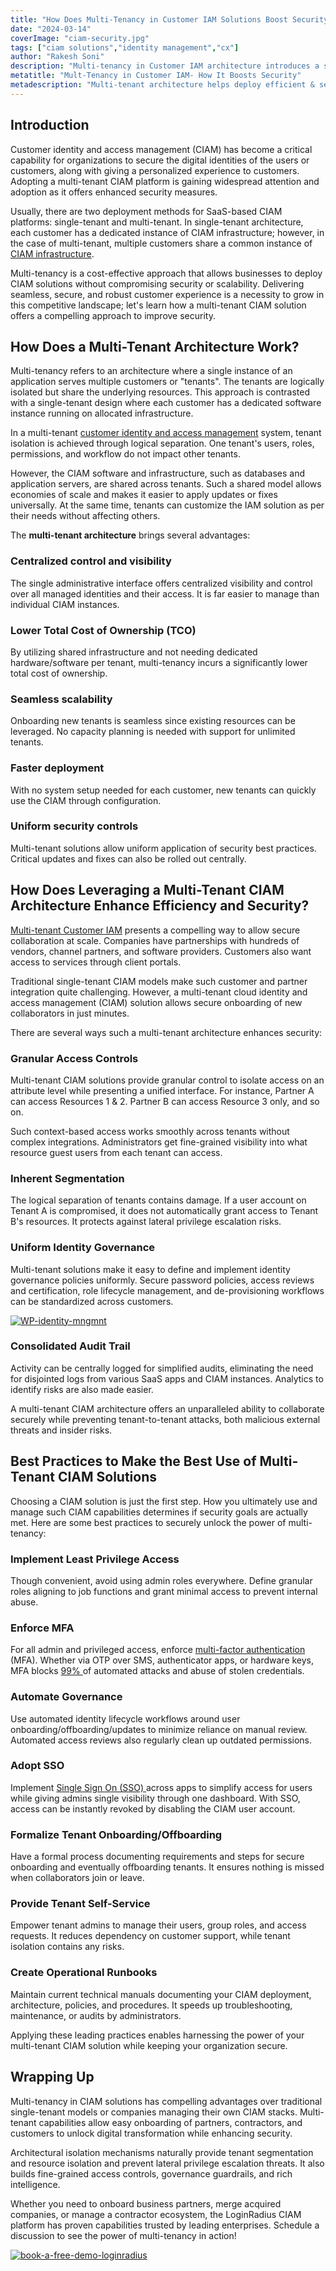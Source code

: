 ```yaml
---
title: "How Does Multi-Tenancy in Customer IAM Solutions Boost Security?"
date: "2024-03-14"
coverImage: "ciam-security.jpg"
tags: ["ciam solutions","identity management","cx"]
author: "Rakesh Soni"
description: "Multi-tenancy in Customer IAM architecture introduces a significant shift in how organizations manage and protect their users' identities in a shared environment. Let's discover how multi-tenancy enables multiple tenants or customers to co-exist securely within a single CIAM infrastructure."
metatitle: "Mult-Tenancy in Customer IAM- How It Boosts Security"
metadescription: "Multi-tenant architecture helps deploy efficient & secure Customer IAM solutions to meet the needs of your ever-growing user base. Here’s what you need to know."
---
```

## Introduction

Customer identity and access management (CIAM) has become a critical capability for organizations to secure the digital identities of the users or customers, along with giving a personalized experience to customers. Adopting a multi-tenant CIAM platform is gaining widespread attention and adoption as it offers enhanced security measures. 

Usually, there are two deployment methods for SaaS-based CIAM platforms: single-tenant and multi-tenant. In single-tenant architecture, each customer has a dedicated instance of CIAM infrastructure; however, in the case of multi-tenant, multiple customers share a common instance of [CIAM infrastructure](https://www.loginradius.com/blog/identity/loginradius-private-cloud-ciam-benefits/). 

Multi-tenancy is a cost-effective approach that allows businesses to deploy CIAM solutions without compromising security or scalability. Delivering seamless, secure, and robust customer experience is a necessity to grow in this competitive landscape; let's learn how a multi-tenant CIAM solution offers a compelling approach to improve security. 

## How Does a Multi-Tenant Architecture Work?

Multi-tenancy refers to an architecture where a single instance of an application serves multiple customers or "tenants". The tenants are logically isolated but share the underlying resources. This approach is contrasted with a single-tenant design where each customer has a dedicated software instance running on allocated infrastructure.

In a multi-tenant [customer identity and access management](https://www.loginradius.com/blog/identity/customer-identity-and-access-management/) system, tenant isolation is achieved through logical separation. One tenant's users, roles, permissions, and workflow do not impact other tenants. 

However, the CIAM software and infrastructure, such as databases and application servers, are shared across tenants. Such a shared model allows economies of scale and makes it easier to apply updates or fixes universally. At the same time, tenants can customize the IAM solution as per their needs without affecting others.

The **multi-tenant architecture** brings several advantages:

### Centralized control and visibility

The single administrative interface offers centralized visibility and control over all managed identities and their access. It is far easier to manage than individual CIAM instances.

### Lower Total Cost of Ownership (TCO)

By utilizing shared infrastructure and not needing dedicated hardware/software per tenant, multi-tenancy incurs a significantly lower total cost of ownership. 

### Seamless scalability

Onboarding new tenants is seamless since existing resources can be leveraged. No capacity planning is needed with support for unlimited tenants.

### Faster deployment

With no system setup needed for each customer, new tenants can quickly use the CIAM through configuration.

### Uniform security controls

Multi-tenant solutions allow uniform application of security best practices. Critical updates and fixes can also be rolled out centrally.

## How Does Leveraging a Multi-Tenant CIAM Architecture Enhance Efficiency and Security?

[Multi-tenant Customer IAM](https://www.loginradius.com/multi-tenant-cloud/) presents a compelling way to allow secure collaboration at scale. Companies have partnerships with hundreds of vendors, channel partners, and software providers. Customers also want access to services through client portals.

Traditional single-tenant CIAM models make such customer and partner integration quite challenging. However, a multi-tenant cloud identity and access management (CIAM) solution allows secure onboarding of new collaborators in just minutes.

There are several ways such a multi-tenant architecture enhances security:

### Granular Access Controls

Multi-tenant CIAM solutions provide granular control to isolate access on an attribute level while presenting a unified interface. For instance, Partner A can access Resources 1 & 2. Partner B can access Resource 3 only, and so on.

Such context-based access works smoothly across tenants without complex integrations. Administrators get fine-grained visibility into what resource guest users from each tenant can access.

### Inherent Segmentation

The logical separation of tenants contains damage. If a user account on Tenant A is compromised, it does not automatically grant access to Tenant B's resources. It protects against lateral privilege escalation risks.

### Uniform Identity Governance

Multi-tenant solutions make it easy to define and implement identity governance policies uniformly. Secure password policies, access reviews and certification, role lifecycle management, and de-provisioning workflows can be standardized across customers.

[![WP-identity-mngmnt](WP-identity-mngmnt.png)](https://www.loginradius.com/resource/the-critical-role-of-identity-management-in-data-governance/)

### Consolidated Audit Trail

Activity can be centrally logged for simplified audits, eliminating the need for disjointed logs from various SaaS apps and CIAM instances. Analytics to identify risks are also made easier.

A multi-tenant CIAM architecture offers an unparalleled ability to collaborate securely while preventing tenant-to-tenant attacks, both malicious external threats and insider risks.

## Best Practices to Make the Best Use of Multi-Tenant CIAM Solutions

Choosing a CIAM solution is just the first step. How you ultimately use and manage such CIAM capabilities determines if security goals are actually met. Here are some best practices to securely unlock the power of multi-tenancy:

### Implement Least Privilege Access

Though convenient, avoid using admin roles everywhere. Define granular roles aligning to job functions and grant minimal access to prevent internal abuse.

### Enforce MFA

For all admin and privileged access, enforce [multi-factor authentication](https://www.loginradius.com/multi-factor-authentication/) (MFA). Whether via OTP over SMS, authenticator apps, or hardware keys, MFA blocks [99% ](https://www.microsoft.com/en-us/security/blog/2019/08/20/one-simple-action-you-can-take-to-prevent-99-9-percent-of-account-attacks/)of automated attacks and abuse of stolen credentials.

### Automate Governance

Use automated identity lifecycle workflows around user onboarding/offboarding/updates to minimize reliance on manual review. Automated access reviews also regularly clean up outdated permissions.

### Adopt SSO

Implement [Single Sign On (SSO) ](https://www.loginradius.com/single-sign-on/)across apps to simplify access for users while giving admins single visibility through one dashboard. With SSO, access can be instantly revoked by disabling the CIAM user account.

### Formalize Tenant Onboarding/Offboarding

Have a formal process documenting requirements and steps for secure onboarding and eventually offboarding tenants. It ensures nothing is missed when collaborators join or leave.

### Provide Tenant Self-Service

Empower tenant admins to manage their users, group roles, and access requests. It reduces dependency on customer support, while tenant isolation contains any risks.

### Create Operational Runbooks

Maintain current technical manuals documenting your CIAM deployment, architecture, policies, and procedures. It speeds up troubleshooting, maintenance, or audits by administrators.

Applying these leading practices enables harnessing the power of your multi-tenant CIAM solution while keeping your organization secure. 

## Wrapping Up

Multi-tenancy in CIAM solutions has compelling advantages over traditional single-tenant models or companies managing their own CIAM stacks. Multi-tenant capabilities allow easy onboarding of partners, contractors, and customers to unlock digital transformation while enhancing security.

Architectural isolation mechanisms naturally provide tenant segmentation and resource isolation and prevent lateral privilege escalation threats. It also builds fine-grained access controls, governance guardrails, and rich intelligence.

Whether you need to onboard business partners, merge acquired companies, or manage a contractor ecosystem, the LoginRadius CIAM platform has proven capabilities trusted by leading enterprises. Schedule a discussion to see the power of multi-tenancy in action!

[![book-a-free-demo-loginradius](../../assets/book-a-demo-loginradius.png)](https://www.loginradius.com/book-a-demo/)
